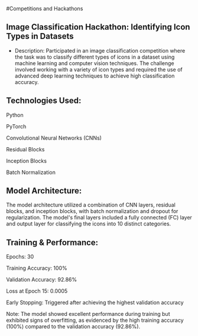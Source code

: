 #Competitions and Hackathons
## Image Classification Hackathon: Identifying Icon Types in Datasets

- Description:
Participated in an image classification competition where the task was to classify different types of icons in a dataset using machine learning and computer vision techniques. The challenge involved working with a variety of icon types and required the use of advanced deep learning techniques to achieve high classification accuracy.

## Technologies Used:
Python

PyTorch

Convolutional Neural Networks (CNNs)

Residual Blocks

Inception Blocks

Batch Normalization

## Model Architecture:
The model architecture utilized a combination of CNN layers, residual blocks, and inception blocks, with batch normalization and dropout for regularization. The model's final layers included a fully connected (FC) layer and output layer for classifying the icons into 10 distinct categories.

## Training & Performance:

Epochs: 30

Training Accuracy: 100%

Validation Accuracy: 92.86%

Loss at Epoch 15: 0.0005

 Early Stopping: Triggered after achieving the highest validation accuracy

Note: The model showed excellent performance during training but exhibited signs of overfitting, as evidenced by the high training accuracy (100%) compared to the validation accuracy (92.86%).
